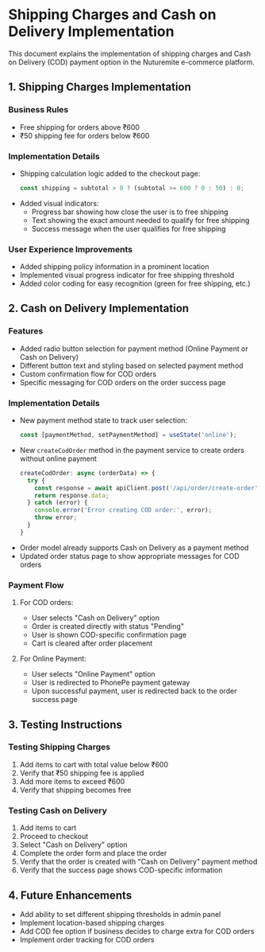 # Shipping Charges and Cash on Delivery Implementation

This document explains the implementation of shipping charges and Cash on Delivery (COD) payment option in the Nuturemite e-commerce platform.

## 1. Shipping Charges Implementation

### Business Rules
- Free shipping for orders above ₹600
- ₹50 shipping fee for orders below ₹600

### Implementation Details
- Shipping calculation logic added to the checkout page:
  ```javascript
  const shipping = subtotal > 0 ? (subtotal >= 600 ? 0 : 50) : 0;
  ```
- Added visual indicators:
  - Progress bar showing how close the user is to free shipping
  - Text showing the exact amount needed to qualify for free shipping
  - Success message when the user qualifies for free shipping

### User Experience Improvements
- Added shipping policy information in a prominent location
- Implemented visual progress indicator for free shipping threshold
- Added color coding for easy recognition (green for free shipping, etc.)

## 2. Cash on Delivery Implementation

### Features
- Added radio button selection for payment method (Online Payment or Cash on Delivery)
- Different button text and styling based on selected payment method
- Custom confirmation flow for COD orders
- Specific messaging for COD orders on the order success page

### Implementation Details
- New payment method state to track user selection:
  ```javascript
  const [paymentMethod, setPaymentMethod] = useState('online');
  ```
- New `createCodOrder` method in the payment service to create orders without online payment
  ```javascript
  createCodOrder: async (orderData) => {
    try {
      const response = await apiClient.post('/api/order/create-order', orderData);
      return response.data;
    } catch (error) {
      console.error('Error creating COD order:', error);
      throw error;
    }
  }
  ```
- Order model already supports Cash on Delivery as a payment method
- Updated order status page to show appropriate messages for COD orders

### Payment Flow
1. For COD orders:
   - User selects "Cash on Delivery" option
   - Order is created directly with status "Pending"
   - User is shown COD-specific confirmation page
   - Cart is cleared after order placement

2. For Online Payment:
   - User selects "Online Payment" option
   - User is redirected to PhonePe payment gateway
   - Upon successful payment, user is redirected back to the order success page

## 3. Testing Instructions

### Testing Shipping Charges
1. Add items to cart with total value below ₹600
2. Verify that ₹50 shipping fee is applied
3. Add more items to exceed ₹600
4. Verify that shipping becomes free

### Testing Cash on Delivery
1. Add items to cart
2. Proceed to checkout
3. Select "Cash on Delivery" option
4. Complete the order form and place the order
5. Verify that the order is created with "Cash on Delivery" payment method
6. Verify that the success page shows COD-specific information

## 4. Future Enhancements
- Add ability to set different shipping thresholds in admin panel
- Implement location-based shipping charges
- Add COD fee option if business decides to charge extra for COD orders
- Implement order tracking for COD orders
